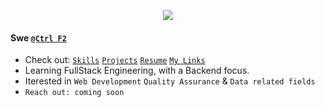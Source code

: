 <p align="center">
 <img src="https://user-images.githubusercontent.com/68094236/201511312-8e93c2c6-4110-46c3-9915-158a0958088b.gif">
</p>

#### Swe [`@Ctrl F2`](https://github.com/ctrlf2)

- Check out: [`Skills`](https://yassinecodes.dev/#skills) [`Projects`](https://yassinecodes.dev/#projects) [`Resume`](https://yassinecodes.dev/resume) [`My Links`](https://yassinecodes.dev/links)
- Learning FullStack Engineering, with a Backend focus.
- Iterested in `Web Development` `Quality Assurance` & `Data related fields`
- `Reach out: coming soon`
